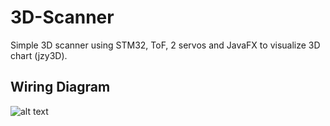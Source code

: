 # 3D-Scanner
 Simple 3D scanner using STM32, ToF, 2 servos and JavaFX to visualize 3D chart (jzy3D).  
  
## Wiring Diagram
  
![alt text](https://raw.githubusercontent.com/viktorvano/STM32-Bootloader/master/images/STM32F103C8T6_Bottom.jpg?raw=true)  
